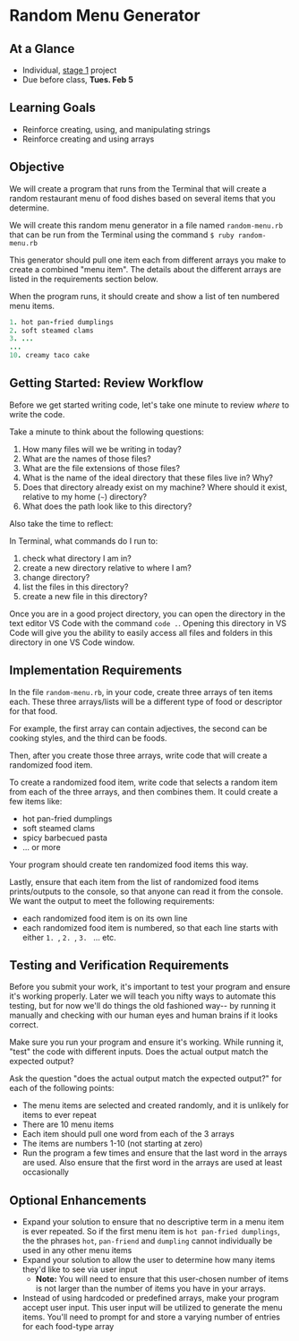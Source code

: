 # Random Menu Generator

## At a Glance

- Individual, [stage 1](https://github.com/Ada-Developers-Academy/pedagogy/blob/master/rule-of-three.md#stage-1) project
- Due before class, **Tues. Feb 5**

## Learning Goals

- Reinforce creating, using, and manipulating strings
- Reinforce creating and using arrays

## Objective

We will create a program that runs from the Terminal that will create a random restaurant menu of food dishes based on several items that you determine.

We will create this random menu generator in a file named `random-menu.rb` that can be run from the Terminal using the command `$ ruby random-menu.rb`

This generator should pull one item each from different arrays you make to create a combined "menu item". The details about the different arrays are listed in the requirements section below.

When the program runs, it should create and show a list of ten numbered menu items.
```ruby
1. hot pan-fried dumplings
2. soft steamed clams
3. ...
...
10. creamy taco cake
```

## Getting Started: Review Workflow

Before we get started writing code, let's take one minute to review _where_ to write the code.

Take a minute to think about the following questions:

1. How many files will we be writing in today?
1. What are the names of those files?
1. What are the file extensions of those files?
1. What is the name of the ideal directory that these files live in? Why?
1. Does that directory already exist on my machine? Where should it exist, relative to my home (`~`) directory?
1. What does the path look like to this directory?

Also take the time to reflect:

In Terminal, what commands do I run to:
1. check what directory I am in?
1. create a new directory relative to where I am?
1. change directory?
1. list the files in this directory?
1. create a new file in this directory?

Once you are in a good project directory, you can open the directory in the text editor VS Code with the command `code .`. Opening this directory in VS Code will give you the ability to easily access all files and folders in this directory in one VS Code window.

## Implementation Requirements

In the file `random-menu.rb`, in your code, create three arrays of ten items each. These three arrays/lists will be a different type of food or descriptor for that food.

For example, the first array can contain adjectives, the second can be cooking styles, and the third can be foods.

Then, after you create those three arrays, write code that will create a randomized food item.

To create a randomized food item, write code that selects a random item from each of the three arrays, and then combines them. It could create a few items like:

  - hot pan-fried dumplings
  - soft steamed clams
  - spicy barbecued pasta
  - ... or more

Your program should create ten randomized food items this way.

Lastly, ensure that each item from the list of randomized food items prints/outputs to the console, so that anyone can read it from the console. We want the output to meet the following requirements:

- each randomized food item is on its own line
- each randomized food item is numbered, so that each line starts with either `1. `, `2. `, `3. ` ... etc.

## Testing and Verification Requirements

Before you submit your work, it's important to test your program and ensure it's working properly.  Later we will teach you nifty ways to automate this testing, but for now we'll do things the old fashioned way-- by running it manually and checking with our human eyes and human brains if it looks correct.

Make sure you run your program and ensure it's working. While running it, "test" the code with different inputs. Does the actual output match the expected output?

Ask the question "does the actual output match the expected output?" for each of the following points:

*  The menu items are selected and created randomly, and it is unlikely for items to ever repeat
*  There are 10 menu items
*  Each item should pull one word from each of the 3 arrays
*  The items are numbers 1-10 (not starting at zero)
*  Run the program a few times and ensure that the last word in the arrays are used.  Also ensure that the first word in the arrays are used at least occasionally

## Optional Enhancements

- Expand your solution to ensure that no descriptive term in a menu item is ever repeated. So if the first menu item is `hot pan-fried dumplings`, the the phrases `hot`, `pan-friend` and `dumpling` cannot individually be used in any other menu items
- Expand your solution to allow the user to determine how many items they'd like to see via user input
  - __Note:__ You will need to ensure that this user-chosen number of items is not larger than the number of items you have in your arrays.
- Instead of using hardcoded or predefined arrays, make your program accept user input. This user input will be utilized to generate the menu items. You'll need to prompt for and store a varying number of entries for each food-type array
